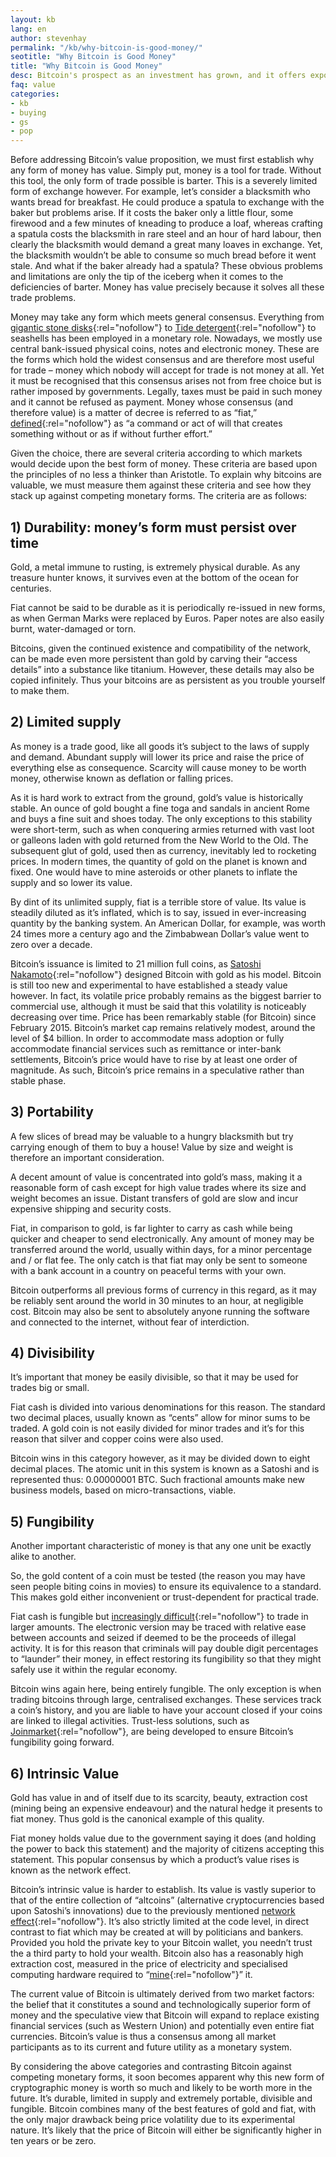 ```yaml
---
layout: kb
lang: en
author: stevenhay
permalink: "/kb/why-bitcoin-is-good-money/"
seotitle: "Why Bitcoin is Good Money"
title: "Why Bitcoin is Good Money"
desc: Bitcoin's prospect as an investment has grown, and it offers exposure to an entire new asset class. Learn more about investing in bitcoin.  
faq: value
categories: 
- kb
- buying
- gs
- pop
---
```

Before addressing Bitcoin’s value proposition, we must first establish why any form of money has value. Simply put, money is a tool for trade. Without this tool, the only form of trade possible is barter. This is a severely limited form of exchange however. For example, let’s consider a blacksmith who wants bread for breakfast. He could produce a spatula to exchange with the baker but problems arise. If it costs the baker only a little flour, some firewood and a few minutes of kneading to produce a loaf, whereas crafting a spatula costs the blacksmith in rare steel and an hour of hard labour, then clearly the blacksmith would demand a great many loaves in exchange. Yet, the blacksmith wouldn’t be able to consume so much bread before it went stale. And what if the baker already had a spatula? These obvious problems and limitations are only the tip of the iceberg when it comes to the deficiencies of barter. Money has value precisely because it solves all these trade problems. 

Money may take any form which meets general consensus. Everything from [gigantic stone disks](https://en.wikipedia.org/wiki/Yap#Stone_money){:rel="nofollow"} to [Tide detergent](http://www.usnews.com/news/articles/2012/03/14/pilfered-tide-detergent-new-drug-currency){:rel="nofollow"} to seashells has been employed in a monetary role. Nowadays, we mostly use central bank-issued physical coins, notes and electronic money. These are the forms which hold the widest consensus and are therefore most useful for trade – money which nobody will accept for trade is not money at all. Yet it must be recognised that this consensus arises not from free choice but is rather imposed by governments. Legally, taxes must be paid in such money and it cannot be refused as payment. Money whose consensus (and therefore value) is a matter of decree is referred to as “fiat,” [defined](http://www.merriam-webster.com/dictionary/fiat){:rel="nofollow"} as “a command or act of will that creates something without or as if without further effort.” 

Given the choice, there are several criteria according to which markets would decide upon the best form of money. These criteria are based upon the principles of no less a thinker than Aristotle. To explain why bitcoins are valuable, we must measure them against these criteria and see how they stack up against competing monetary forms. The criteria are as follows:
 
## 1) Durability: money’s form must persist over time

Gold, a metal immune to rusting, is extremely physical durable. As any treasure hunter knows, it survives even at the bottom of the ocean for centuries.
  
Fiat cannot be said to be durable as it is periodically re-issued in new forms, as when German Marks were replaced by Euros. Paper notes are also easily burnt, water-damaged or torn.

Bitcoins, given the continued existence and compatibility of the network, can be made even more persistent than gold by carving their “access details” into a substance like titanium. However, these details may also be copied infinitely. Thus your bitcoins are as persistent as you trouble yourself to make them.

## 2) Limited supply 

As money is a trade good, like all goods it’s subject to the laws of supply and demand. Abundant supply will lower its price and raise the price of everything else as consequence. Scarcity will cause money to be worth money, otherwise known as deflation or falling prices.

As it is hard work to extract from the ground, gold’s value is historically stable. An ounce of gold bought a fine toga and sandals in ancient Rome and buys a fine suit and shoes today. The only exceptions to this stability were short-term, such as when conquering armies returned with vast loot or galleons laden with gold returned from the New World to the Old. The subsequent glut of gold, used then as currency, inevitably led to rocketing prices. In modern times, the quantity of gold on the planet is known and fixed. One would have to mine asteroids or other planets to inflate the supply and so lower its value.

By dint of its unlimited supply, fiat is a terrible store of value. Its value is steadily diluted as it’s inflated, which is to say, issued in ever-increasing quantity by the banking system. An American Dollar, for example, was worth 24 times more a century ago and the Zimbabwean Dollar’s value went to zero over a decade.

Bitcoin’s issuance is limited to 21 million full coins, as [Satoshi Nakamoto](https://en.wikipedia.org/wiki/Satoshi_Nakamoto){:rel="nofollow"} designed Bitcoin with gold as his model. Bitcoin is still too new and experimental to have established a steady value however. In fact, its volatile price probably remains as the biggest barrier to commercial use, although it must be said that this volatility is noticeably decreasing over time. Price has been remarkably stable (for Bitcoin) since February 2015. Bitcoin’s market cap remains relatively modest, around the level of $4 billion. In order to accommodate mass adoption or fully accommodate financial services such as remittance or inter-bank settlements, Bitcoin’s price would have to rise by at least one order of magnitude. As such, Bitcoin’s price remains in a speculative rather than stable phase.

## 3) Portability
A few slices of bread may be valuable to a hungry blacksmith but try carrying enough of them to buy a house! Value by size and weight is therefore an important consideration. 

A decent amount of value is concentrated into gold’s mass, making it a reasonable form of cash except for high value trades where its size and weight becomes an issue. Distant transfers of gold are slow and incur expensive shipping and security costs. 

Fiat, in comparison to gold, is far lighter to carry as cash while being quicker and cheaper to send electronically. Any amount of money may be transferred around the world, usually within days, for a minor percentage and / or flat fee. The only catch is that fiat may only be sent to someone with a bank account in a country on peaceful terms with your own.

Bitcoin outperforms all previous forms of currency in this regard, as it may be reliably sent around the world in 30 minutes to an hour, at negligible cost. Bitcoin may also be sent to absolutely anyone running the software and connected to the internet, without fear of interdiction. 

## 4) Divisibility 
It’s important that money be easily divisible, so that it may be used for trades big or small. 

Fiat cash is divided into various denominations for this reason. The standard two decimal places, usually known as “cents” allow for minor sums to be traded. A gold coin is not easily divided for minor trades and it’s for this reason that silver and copper coins were also used. 

Bitcoin wins in this category however, as it may be divided down to eight decimal places. The atomic unit in this system is known as a Satoshi and is represented thus: 0.00000001 BTC. Such fractional amounts make new business models, based on micro-transactions, viable.

## 5) Fungibility
Another important characteristic of money is that any one unit be exactly alike to another. 

So, the gold content of a coin must be tested (the reason you may have seen people biting coins in movies) to ensure its equivalence to a standard. This makes gold either inconvenient or trust-dependent for practical trade.
 
Fiat cash is fungible but [increasingly difficult](https://mises.org/library/international-war-cash){:rel="nofollow"} to trade in larger amounts. The electronic version may be traced with relative ease between accounts and seized if deemed to be the proceeds of illegal activity. It is for this reason that criminals will pay double digit percentages to “launder” their money, in effect restoring its fungibility so that they might safely use it within the regular economy. 

Bitcoin wins again here, being entirely fungible. The only exception is when trading bitcoins through large, centralised exchanges. These services track a coin’s history, and you are liable to have your account closed if your coins are linked to illegal activities. Trust-less solutions, such as [Joinmarket](https://bitcointalk.org/index.php?topic=919116.0){:rel="nofollow"}, are being developed to ensure Bitcoin’s fungibility going forward.

## 6) Intrinsic Value
Gold has value in and of itself due to its scarcity, beauty, extraction cost (mining being an expensive endeavour) and the natural hedge it presents to fiat money. Thus gold is the canonical example of this quality. 

Fiat money holds value due to the government saying it does (and holding the power to back this statement) and the majority of citizens accepting this statement. This popular consensus by which a product’s value rises is known as the network effect. 

Bitcoin’s intrinsic value is harder to establish. Its value is vastly superior to that of the entire collection of “altcoins” (alternative cryptocurrencies based upon Satoshi’s innovations) due to the previously mentioned [network effect](https://en.wikipedia.org/wiki/Network_effect){:rel="nofollow"}. It’s also strictly limited at the code level, in direct contrast to fiat which may be created at will by politicians and bankers. Provided you hold the private key to your Bitcoin wallet, you needn’t trust the a third party to hold your wealth. Bitcoin also has a reasonably high extraction cost, measured in the price of electricity and specialised computing hardware required to “[mine](https://en.bitcoin.it/wiki/Mining){:rel="nofollow"}” it. 

The current value of Bitcoin is ultimately derived from two market factors: the belief that it constitutes a sound and technologically superior form of money and the speculative view that Bitcoin will expand to replace existing financial services (such as Western Union) and potentially even entire fiat currencies. Bitcoin’s value is thus a consensus among all market participants as to its current and future utility as a monetary system.

By considering the above categories and contrasting Bitcoin against competing monetary forms, it soon becomes apparent why this new form of cryptographic money is worth so much and likely to be worth more in the future. It’s durable, limited in supply and extremely portable, divisible and fungible. Bitcoin combines many of the best features of gold and fiat, with the only major drawback being price volatility due to its experimental nature. It’s likely that the price of Bitcoin will either be significantly higher in ten years or be zero. 